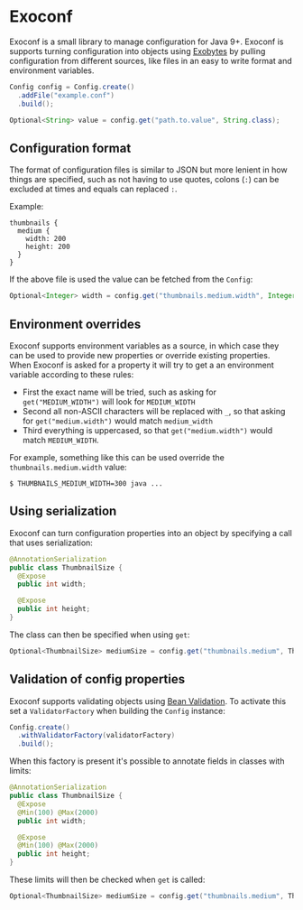 # Exoconf

Exoconf is a small library to manage configuration for Java 9+. Exoconf is
supports turning configuration into objects using [Exobytes](https://github.com/LevelFourAB/exobytes)
by pulling configuration from different sources, like files in an easy to write
format and environment variables.

```java
Config config = Config.create()
  .addFile("example.conf")
  .build();

Optional<String> value = config.get("path.to.value", String.class);
```

## Configuration format

The format of configuration files is similar to JSON but more lenient in how
things are specified, such as not having to use quotes, colons (`:`) can be
excluded at times and equals can replaced `:`.

Example:

```
thumbnails {
  medium {
    width: 200
    height: 200
  }
}
```

If the above file is used the value can be fetched from the `Config`:

```java
Optional<Integer> width = config.get("thumbnails.medium.width", Integer.class);
```

## Environment overrides

Exoconf supports environment variables as a source, in which case they can be
used to provide new properties or override existing properties. When Exoconf
is asked for a property it will try to get a an environment variable according
to these rules:

* First the exact name will be tried, such as asking for `get("MEDIUM_WIDTH")`
  will look for `MEDIUM_WIDTH`
* Second all non-ASCII characters will be replaced with `_`, so that asking for
  `get("medium.width")` would match `medium_width`
* Third everything is uppercased, so that `get("medium.width")` would match
  `MEDIUM_WIDTH`.

For example, something like this can be used override the
`thumbnails.medium.width` value:

```
$ THUMBNAILS_MEDIUM_WIDTH=300 java ...
```

## Using serialization

Exoconf can turn configuration properties into an object by specifying a call
that uses serialization:

```java
@AnnotationSerialization
public class ThumbnailSize {
  @Expose
  public int width;

  @Expose
  public int height;
}
```

The class can then be specified when using `get`:

```java
Optional<ThumbnailSize> mediumSize = config.get("thumbnails.medium", ThumbnailSize.class);
```

## Validation of config properties

Exoconf supports validating objects using [Bean Validation](https://beanvalidation.org/).
To activate this set a `ValidatorFactory` when building the `Config` instance:

```java
Config.create()
  .withValidatorFactory(validatorFactory)
  .build();
```

When this factory is present it's possible to annotate fields in classes
with limits:

```java
@AnnotationSerialization
public class ThumbnailSize {
  @Expose
  @Min(100) @Max(2000)
  public int width;

  @Expose
  @Min(100) @Max(2000)
  public int height;
}
```

These limits will then be checked when `get` is called:

```java
Optional<ThumbnailSize> mediumSize = config.get("thumbnails.medium", ThumbnailSize.class);
```
